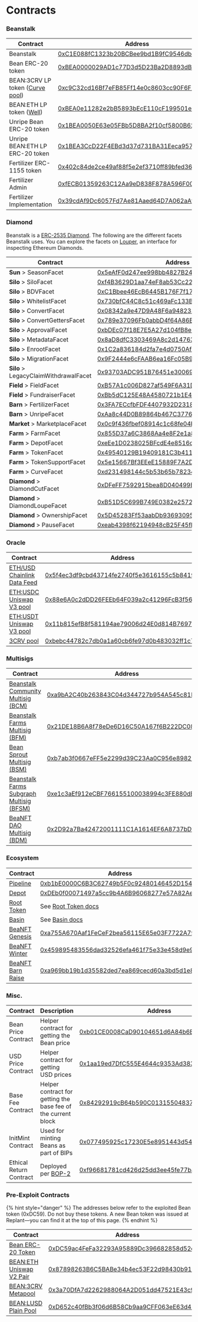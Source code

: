 # Contracts

### Beanstalk

<table><thead><tr><th width="258">Contract</th><th>Address</th></tr></thead><tbody><tr><td>Beanstalk</td><td><a href="https://etherscan.io/address/0xC1E088fC1323b20BCBee9bd1B9fC9546db5624C5">0xC1E088fC1323b20BCBee9bd1B9fC9546db5624C5</a></td></tr><tr><td>Bean ERC-20 token</td><td><a href="https://etherscan.io/address/0xBEA0000029AD1c77D3d5D23Ba2D8893dB9d1Efab">0xBEA0000029AD1c77D3d5D23Ba2D8893dB9d1Efab</a></td></tr><tr><td>BEAN:3CRV LP token (<a href="https://curve.fi/#/ethereum/pools/factory-v2-152/deposit/">Curve pool</a>)</td><td><a href="https://etherscan.io/address/0xc9C32cd16Bf7eFB85Ff14e0c8603cc90F6F2eE49">0xc9C32cd16Bf7eFB85Ff14e0c8603cc90F6F2eE49</a></td></tr><tr><td>BEAN:ETH LP token (<a href="https://basin.exchange/#/wells/0xbea0e11282e2bb5893bece110cf199501e872bad">Well</a>)</td><td><a href="https://etherscan.io/address/0xBEA0e11282e2bB5893bEcE110cF199501e872bAd">0xBEA0e11282e2bB5893bEcE110cF199501e872bAd</a></td></tr><tr><td>Unripe Bean ERC-20 token</td><td><a href="https://etherscan.io/address/0x1BEA0050E63e05FBb5D8BA2f10cf5800B6224449">0x1BEA0050E63e05FBb5D8BA2f10cf5800B6224449</a></td></tr><tr><td>Unripe BEAN:ETH LP ERC-20 token</td><td><a href="https://etherscan.io/address/0x1BEA3CcD22F4EBd3d37d731BA31Eeca95713716D">0x1BEA3CcD22F4EBd3d37d731BA31Eeca95713716D</a></td></tr><tr><td>Fertilizer ERC-1155 token</td><td><a href="https://etherscan.io/address/0x402c84de2ce49af88f5e2ef3710ff89bfed36cb6">0x402c84de2ce49af88f5e2ef3710ff89bfed36cb6</a></td></tr><tr><td>Fertilizer Admin</td><td><a href="https://etherscan.io/address/0xfECB01359263C12Aa9eD838F878A596F0064aa6e">0xfECB01359263C12Aa9eD838F878A596F0064aa6e</a></td></tr><tr><td>Fertilizer Implementation</td><td><a href="https://etherscan.io/address/0x39cdAf9Dc6057Fd7Ae81Aaed64D7A062aAf452fD">0x39cdAf9Dc6057Fd7Ae81Aaed64D7A062aAf452fD</a></td></tr></tbody></table>

### Diamond

Beanstalk is a [ERC-2535 Diamond](https://bean.money/blog/beanstalk-eip-2535). The following are the different facets Beanstalk uses. You can explore the facets on [Louper](https://louper.dev/diamond/0xC1E088fC1323b20BCBee9bd1B9fC9546db5624C5?network=mainnet), an interface for inspecting Ethereum Diamonds.

<table><thead><tr><th width="280">Contract</th><th>Address</th></tr></thead><tbody><tr><td><strong>Sun</strong> > SeasonFacet</td><td><a href="https://etherscan.io/address/0x5eAfF0d247ee998bb4827B24292EAdC7f14f3EfC#code">0x5eAfF0d247ee998bb4827B24292EAdC7f14f3EfC</a></td></tr><tr><td><strong>Silo</strong> > SiloFacet</td><td><a href="https://etherscan.io/address/0xf4B3629D1aa74eF8ab53Cc22728896B960F3a74E#code">0xf4B3629D1aa74eF8ab53Cc22728896B960F3a74E</a></td></tr><tr><td><strong>Silo</strong> > BDVFacet</td><td><a href="https://etherscan.io/address/0xC1Bbee46EcB6445B176F7f172F91976ADF4e21D9#code">0xC1Bbee46EcB6445B176F7f172F91976ADF4e21D9</a></td></tr><tr><td><strong>Silo</strong> > WhitelistFacet</td><td><a href="https://etherscan.io/address/0x730bfC44C8c51c469aFc133B0e445d0CC9FFc63d#code">0x730bfC44C8c51c469aFc133B0e445d0CC9FFc63d</a></td></tr><tr><td><strong>Silo</strong> > ConvertFacet</td><td><a href="https://etherscan.io/address/0x08342a9e47D9A48F6a94823344FAFd24fB55266f#code">0x08342a9e47D9A48F6a94823344FAFd24fB55266f</a></td></tr><tr><td><strong>Silo</strong> > ConvertGettersFacet</td><td><a href="https://etherscan.io/address/0x789e37096Fb0abbD4f64A86B51D720b371853a70#code">0x789e37096Fb0abbD4f64A86B51D720b371853a70</a></td></tr><tr><td><strong>Silo</strong> > ApprovalFacet</td><td><a href="https://etherscan.io/address/0xbDEc07f18E7E5A27d104fB8e83Cb71C3fB68e12F#code">0xbDEc07f18E7E5A27d104fB8e83Cb71C3fB68e12F</a></td></tr><tr><td><strong>Silo</strong> > MetadataFacet</td><td><a href="https://etherscan.io/address/0x8aD8dfC3303469A8c2d14763199a99363bF580cc#code">0x8aD8dfC3303469A8c2d14763199a99363bF580cc</a></td></tr><tr><td><strong>Silo</strong> > EnrootFacet</td><td><a href="https://etherscan.io/address/0x1C2a836184d2fa7e4d0750Af73423a076cd169CE#code">0x1C2a836184d2fa7e4d0750Af73423a076cd169CE</a></td></tr><tr><td><strong>Silo</strong> > MigrationFacet</td><td><a href="https://etherscan.io/address/0x9F2444e6cFAAB6ea16Fc05B989f1017508F84A41#code">0x9F2444e6cFAAB6ea16Fc05B989f1017508F84A41</a></td></tr><tr><td><strong>Silo</strong> > LegacyClaimWithdrawalFacet</td><td><a href="https://etherscan.io/address/0x93703ADC951B76451e3006960cFB3F927D7E7ef6#code">0x93703ADC951B76451e3006960cFB3F927D7E7ef6</a></td></tr><tr><td><strong>Field</strong> > FieldFacet</td><td><a href="https://etherscan.io/address/0xB57A1c006D827af549F6A31DC10028e5e2782762#code">0xB57A1c006D827af549F6A31DC10028e5e2782762</a></td></tr><tr><td><strong>Field</strong> > FundraiserFacet</td><td><a href="https://etherscan.io/address/0xBb5dC125E48A4580721b1E40Ac52984c2Ce54D3A#code">0xBb5dC125E48A4580721b1E40Ac52984c2Ce54D3A</a></td></tr><tr><td><strong>Barn</strong> > FertilizerFacet</td><td><a href="https://etherscan.io/address/0x3FA7ECcfbFDF4407932D2318401d20464189C5F1#code">0x3FA7ECcfbFDF4407932D2318401d20464189C5F1</a></td></tr><tr><td><strong>Barn</strong> > UnripeFacet</td><td><a href="https://etherscan.io/address/0xAa8c44D0B89864b467C3776a7Dd367ff2aB6992A#code">0xAa8c44D0B89864b467C3776a7Dd367ff2aB6992A</a></td></tr><tr><td><strong>Market</strong> > MarketplaceFacet</td><td><a href="https://etherscan.io/address/0x0c9f436fbef08914c1c68fe04bd573de6e327776">0x0c9f436fbef08914c1c68fe04bd573de6e327776</a></td></tr><tr><td><strong>Farm</strong> > FarmFacet</td><td><a href="https://etherscan.io/address/0x855D37a6C3868Aa4e8F2e1a80965D08B3f10d292">0x855D37a6C3868Aa4e8F2e1a80965D08B3f10d292</a></td></tr><tr><td><strong>Farm</strong> > DepotFacet</td><td><a href="https://etherscan.io/address/0xeEe1D0238025BFcdE4e8516ceC5DB524ca4d5A55#code">0xeEe1D0238025BFcdE4e8516ceC5DB524ca4d5A55</a></td></tr><tr><td><strong>Farm</strong> > TokenFacet</td><td><a href="https://etherscan.io/address/0x49540129B19409181C3b4111E078C8ef53b2F577#code">0x49540129B19409181C3b4111E078C8ef53b2F577</a></td></tr><tr><td><strong>Farm</strong> > TokenSupportFacet</td><td><a href="https://etherscan.io/address/0x5e15667Bf3EEeE15889F7A2D1BB423490afCb527#code">0x5e15667Bf3EEeE15889F7A2D1BB423490afCb527</a></td></tr><tr><td><strong>Farm</strong> > CurveFacet</td><td><a href="https://etherscan.io/address/0xd231498144c5b53b65b782343CDFB366472c7bf7">0xd231498144c5b53b65b782343CDFB366472c7bf7</a></td></tr><tr><td><strong>Diamond</strong> > DiamondCutFacet</td><td><a href="https://etherscan.io/address/0xDFeFF7592915bea8D040499E961E332BD453C249">0xDFeFF7592915bea8D040499E961E332BD453C249</a></td></tr><tr><td><strong>Diamond</strong> > DiamondLoupeFacet</td><td><a href="https://etherscan.io/address/0xB51D5C699B749E0382e257244610039dDB272Da0">0xB51D5C699B749E0382e257244610039dDB272Da0</a></td></tr><tr><td><strong>Diamond</strong> > OwnershipFacet</td><td><a href="https://etherscan.io/address/0x5D45283Ff53aabDb93693095039b489Af8b18Cf7">0x5D45283Ff53aabDb93693095039b489Af8b18Cf7</a></td></tr><tr><td><strong>Diamond</strong> > PauseFacet</td><td><a href="https://etherscan.io/address/0xeab4398f62194948cB25F45fEE4C46Fae2e91229">0xeab4398f62194948cB25F45fEE4C46Fae2e91229</a></td></tr></tbody></table>

### Oracle

<table><thead><tr><th width="278">Contract</th><th>Address</th></tr></thead><tbody><tr><td><a href="https://data.chain.link/ethereum/mainnet/crypto-usd/eth-usd">ETH/USD Chainlink Data Feed</a></td><td><a href="https://etherscan.io/address/0x5f4ec3df9cbd43714fe2740f5e3616155c5b8419">0x5f4ec3df9cbd43714fe2740f5e3616155c5b8419</a></td></tr><tr><td><a href="https://info.uniswap.org/#/pools/0x88e6a0c2ddd26feeb64f039a2c41296fcb3f5640">ETH:USDC Uniswap V3 pool</a></td><td><a href="https://etherscan.io/address/0x88e6A0c2dDD26FEEb64F039a2c41296FcB3f5640">0x88e6A0c2dDD26FEEb64F039a2c41296FcB3f5640</a></td></tr><tr><td><a href="https://info.uniswap.org/#/pools/0x11b815efb8f581194ae79006d24e0d814b7697f6">ETH:USDT Uniswap V3 pool</a></td><td><a href="https://etherscan.io/address/0x11b815efB8f581194ae79006d24E0d814B7697F6">0x11b815efB8f581194ae79006d24E0d814B7697F6</a></td></tr><tr><td><a href="https://curve.fi/#/ethereum/pools/3pool/deposit">3CRV pool</a></td><td><a href="https://etherscan.io/address/0xbebc44782c7db0a1a60cb6fe97d0b483032ff1c7">0xbebc44782c7db0a1a60cb6fe97d0b483032ff1c7</a></td></tr></tbody></table>

### Multisigs

<table><thead><tr><th width="278">Contract</th><th>Address</th></tr></thead><tbody><tr><td><a href="../governance/beanstalk/bcm-dashboard.md">Beanstalk Community Multisig (BCM)</a></td><td><a href="https://app.safe.global/eth:0xa9bA2C40b263843C04d344727b954A545c81D043/transactions/queue">0xa9bA2C40b263843C04d344727b954A545c81D043</a></td></tr><tr><td><a href="../governance/beanstalk-farms/bfm-dashboard.md">Beanstalk Farms Multisig (BFM)</a></td><td><a href="https://app.safe.global/eth:0x21DE18B6A8f78eDe6D16C50A167f6B222DC08DF7/transactions/queue">0x21DE18B6A8f78eDe6D16C50A167f6B222DC08DF7</a></td></tr><tr><td><a href="../archives/bean-sprout/bsm-dashboard.md">Bean Sprout Multisig (BSM)</a></td><td><a href="https://app.safe.global/eth:0xb7ab3f0667eFF5e2299d39C23Aa0C956e8982235/transactions/queue">0xb7ab3f0667eFF5e2299d39C23Aa0C956e8982235</a></td></tr><tr><td><a href="../governance/beanstalk-farms/bfsm-dashboard.md">Beanstalk Farms Subgraph Multisig (BFSM)</a></td><td><a href="https://app.safe.global/eth:0xe1c3aEf912eCBF766155100038994c3FE880dB02/transactions/queue">0xe1c3aEf912eCBF766155100038994c3FE880dB02</a></td></tr><tr><td><a href="../governance/beanfts/bdm-dashboard.md">BeaNFT DAO Multisig (BDM)</a></td><td><a href="https://etherscan.io/address/0x2D92a7Ba42472001111C1A1614EF6A8737bDf278">0x2D92a7Ba42472001111C1A1614EF6A8737bDf278</a></td></tr></tbody></table>

### Ecosystem

<table><thead><tr><th width="229">Contract</th><th>Address</th></tr></thead><tbody><tr><td><a href="https://evmpipeline.org/">Pipeline</a></td><td><a href="https://etherscan.io/address/0xb1bE0000C6B3C62749b5F0c92480146452D15423">0xb1bE0000C6B3C62749b5F0c92480146452D15423</a></td></tr><tr><td><a href="https://evmpipeline.org/">Depot</a></td><td><a href="https://etherscan.io/address/0xDEb0f00071497a5cc9b4A6B96068277e57A82Ae2">0xDEb0f00071497a5cc9b4A6B96068277e57A82Ae2</a></td></tr><tr><td><a href="https://roottoken.org/">Root Token</a></td><td>See <a href="https://docs.roottoken.org/resources/contracts">Root Token docs</a></td></tr><tr><td><a href="https://basin.exchange/">Basin</a></td><td>See <a href="https://docs.basin.exchange/resources/contracts">Basin docs</a></td></tr><tr><td><a href="https://opensea.io/collection/beanft-genesis">BeaNFT Genesis</a></td><td><a href="https://etherscan.io/address/0xa755A670Aaf1FeCeF2bea56115E65e03F7722A79">0xa755A670Aaf1FeCeF2bea56115E65e03F7722A79</a></td></tr><tr><td><a href="https://opensea.io/collection/beanft-winter">BeaNFT Winter</a></td><td><a href="https://etherscan.io/address/0x459895483556dad32526efa461f75e33e458d9e9">0x459895483556dad32526efa461f75e33e458d9e9</a></td></tr><tr><td><a href="https://opensea.io/collection/beanft-barn-raise">BeaNFT Barn Raise</a></td><td><a href="https://etherscan.io/address/0xa969bb19b1d35582ded7ea869cecd60a3bd5d1e8">0xa969bb19b1d35582ded7ea869cecd60a3bd5d1e8</a></td></tr></tbody></table>

### Misc. <a href="#misc" id="misc"></a>

<table><thead><tr><th width="143">Contract</th><th width="145">Description</th><th>Address</th></tr></thead><tbody><tr><td>Bean Price Contract</td><td>Helper contract for getting the Bean price</td><td><a href="https://etherscan.io/address/0xb01CE0008CaD90104651d6A84b6B11e182a9B62A">0xb01CE0008CaD90104651d6A84b6B11e182a9B62A</a></td></tr><tr><td>USD Price Contract</td><td>Helper contract for getting USD prices</td><td><a href="https://etherscan.io/address/0x1aa19ed7DfC555E4644c9353Ad383c33024855F7">0x1aa19ed7DfC555E4644c9353Ad383c33024855F7</a></td></tr><tr><td>Base Fee Contract</td><td>Helper contract for getting the base fee of the current block</td><td><a href="https://etherscan.io/address/0x84292919cB64b590C0131550483707E43Ef223aC">0x84292919cB64b590C0131550483707E43Ef223aC</a></td></tr><tr><td>InitMint Contract</td><td>Used for minting Beans as part of BIPs</td><td><a href="https://etherscan.io/address/0x077495925c17230E5e8951443d547ECdbB4925Bb">0x077495925c17230E5e8951443d547ECdbB4925Bb</a></td></tr><tr><td>Ethical Return Contract</td><td>Deployed per <a href="https://arweave.net/aOAzXi2IzO5Ts1OrXYVrAjXbBavbKg07k7k56gIXtl4">BOP-2</a></td><td><a href="https://etherscan.io/address/0xf96681781cd426d25dd3ee45fe77ba5763ae24e4">0xf96681781cd426d25dd3ee45fe77ba5763ae24e4</a></td></tr></tbody></table>

### Pre-Exploit Contracts

{% hint style="danger" %}
The addresses below refer to the exploited Bean token (0xDC59). Do not buy these tokens. A new Bean token was issued at Replant—you can find it at the top of this page.
{% endhint %}

<table><thead><tr><th width="251">Contract</th><th>Address</th></tr></thead><tbody><tr><td><a href="https://etherscan.io/address/0xDC59ac4FeFa32293A95889Dc396682858d52e5Db">Bean ERC-20 Token</a></td><td><a href="https://etherscan.io/address/0xDC59ac4FeFa32293A95889Dc396682858d52e5Db">0xDC59ac4FeFa32293A95889Dc396682858d52e5Db</a></td></tr><tr><td><a href="https://v2.info.uniswap.org/token/0xdc59ac4fefa32293a95889dc396682858d52e5db">BEAN:ETH Uniswap V2 Pair</a></td><td><a href="https://etherscan.io/address/0x87898263B6C5BABe34b4ec53F22d98430b91e371">0x87898263B6C5BABe34b4ec53F22d98430b91e371</a></td></tr><tr><td><a href="https://curve.fi/#/ethereum/pools/factory-v2-81/deposit/">BEAN:3CRV Metapool</a></td><td><a href="https://etherscan.io/address/0x3a70DfA7d2262988064A2D051dd47521E43c9BdD">0x3a70DfA7d2262988064A2D051dd47521E43c9BdD</a></td></tr><tr><td><a href="https://curve.fi/#/ethereum/pools/factory-v2-103/deposit/">BEAN:LUSD Plain Pool</a></td><td><a href="https://etherscan.io/address/0xD652c40fBb3f06d6B58Cb9aa9CFF063eE63d465D">0xD652c40fBb3f06d6B58Cb9aa9CFF063eE63d465D</a></td></tr></tbody></table>
